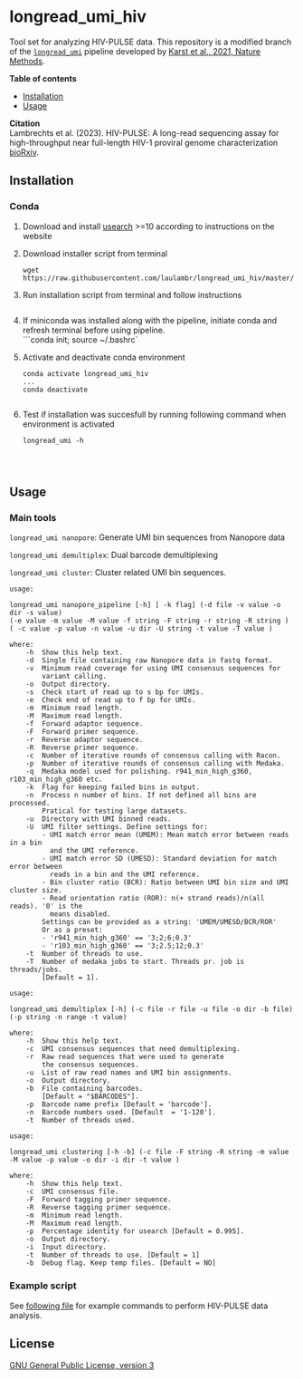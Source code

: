 # longread_umi_hiv

Tool set for analyzing HIV-PULSE data. This repository is a modified branch of the [`longread_umi`](https://github.com/SorenKarst/longread_umi) pipeline developed by [Karst et al., 2021, Nature Methods](https://doi.org/10.1038/s41592-020-01041-y). 

**Table of contents**
- [Installation](#installation)
- [Usage](#usage)

**Citation**  
Lambrechts et al. (2023). HIV-PULSE: A long-read sequencing assay for high-throughput near full-length HIV-1 proviral genome characterization [bioRxiv](https://www.biorxiv.org/content/10.1101/2023.01.18.524396).

## Installation

### Conda

1. Download and install [usearch](https://drive5.com/usearch/download.html) >=10 according to instructions on the website
   
   
2. Download installer script from terminal  
   ```
   wget https://raw.githubusercontent.com/laulambr/longread_umi_hiv/master/scripts/install_conda.sh
   ```
   
3. Run installation script from terminal and follow instructions 
   ```bash ./install_conda.sh
   
4. If miniconda was installed along with the pipeline, initiate conda and refresh terminal before using pipeline.  
   ```conda init; source ~/.bashrc`  
   
5. Activate and deactivate conda environment
   
   ```
   conda activate longread_umi_hiv
   ...
   conda deactivate
 
5. Test if installation was succesfull by running following command when environment is activated
   ```
   longread_umi -h
 
 


## Usage

### Main tools


`longread_umi nanopore`: Generate UMI bin sequences from Nanopore data

`longread_umi demultiplex`: Dual barcode demultiplexing

`longread_umi cluster`: Cluster related UMI bin sequences. 

```   
usage: 

longread_umi nanopore_pipeline [-h] [ -k flag] (-d file -v value -o dir -s value) 
(-e value -m value -M value -f string -F string -r string -R string )
( -c value -p value -n value -u dir -U string -t value -T value ) 

where:
    -h  Show this help text.
    -d  Single file containing raw Nanopore data in fastq format.
    -v  Minimum read coverage for using UMI consensus sequences for 
        variant calling.
    -o  Output directory.
    -s  Check start of read up to s bp for UMIs.
    -e  Check end of read up to f bp for UMIs.
    -m  Minimum read length.
    -M  Maximum read length.
    -f  Forward adaptor sequence. 
    -F  Forward primer sequence.
    -r  Reverse adaptor sequence.
    -R  Reverse primer sequence.
    -c  Number of iterative rounds of consensus calling with Racon.
    -p  Number of iterative rounds of consensus calling with Medaka.
    -q  Medaka model used for polishing. r941_min_high_g360, r103_min_high_g360 etc.
    -k  Flag for keeping failed bins in output.
    -n  Process n number of bins. If not defined all bins are processed.
        Pratical for testing large datasets.
    -u  Directory with UMI binned reads.
    -U  UMI filter settings. Define settings for:
        - UMI match error mean (UMEM): Mean match error between reads in a bin
          and the UMI reference.
        - UMI match error SD (UMESD): Standard deviation for match error between
          reads in a bin and the UMI reference.
        - Bin cluster ratio (BCR): Ratio between UMI bin size and UMI cluster size.
        - Read orientation ratio (ROR): n(+ strand reads)/n(all reads). '0' is the
          means disabled.
        Settings can be provided as a string: 'UMEM/UMESD/BCR/ROR'
        Or as a preset:
        - 'r941_min_high_g360' == '3;2;6;0.3'
        - 'r103_min_high_g360' == '3;2.5;12;0.3'
    -t  Number of threads to use.
    -T  Number of medaka jobs to start. Threads pr. job is threads/jobs.
        [Default = 1].		
```

```   
usage: 

longread_umi demultiplex [-h] (-c file -r file -u file -o dir -b file)
(-p string -n range -t value) 

where:
    -h  Show this help text.
    -c  UMI consensus sequences that need demultiplexing.
    -r  Raw read sequences that were used to generate
        the consensus sequences.
    -u  List of raw read names and UMI bin assignments.
    -o  Output directory.
    -b  File containing barcodes. 
        [Default = "$BARCODES"].
    -p  Barcode name prefix [Default = 'barcode'].
    -n  Barcode numbers used. [Default  = '1-120'].
    -t  Number of threads used.
```

```   
usage: 

longread_umi clustering [-h -b] (-c file -F string -R string -m value -M value -p value -o dir -i dir -t value ) 

where:
    -h  Show this help text.
    -c  UMI consensus file.
    -F  Forward tagging primer sequence.
    -R  Reverse tagging primer sequence.
    -m  Minimum read length.
    -M  Maximum read length.
    -p  Percentage identity for usearch [Default = 0.995].
    -o  Output directory.
    -i  Input directory.
    -t  Number of threads to use. [Default = 1]
    -b  Debug flag. Keep temp files. [Default = NO]	
```
### Example script

See [following file](https://github.com/laulambr/longread_umi_hiv/blob/master/Example.sh) for example commands to perform HIV-PULSE data analysis.
  
## License
[GNU General Public License, version 3](LICENSE)